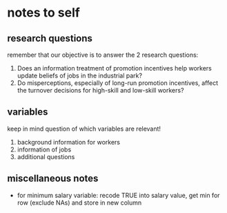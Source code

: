 # notes to self

## research questions

remember that our objective is to answer the 2 research questions:

1. Does an information treatment of promotion incentives help workers update beliefs of
jobs in the industrial park?
2. Do misperceptions, especially of long-run promotion incentives, affect the turnover
decisions for high-skill and low-skill workers?


## variables

keep in mind question of which variables are relevant!

1. background information for workers
2. information of jobs
3. additional questions


## miscellaneous notes

- for minimum salary variable: recode TRUE into salary value, get min for row (exclude NAs) and store in new column
